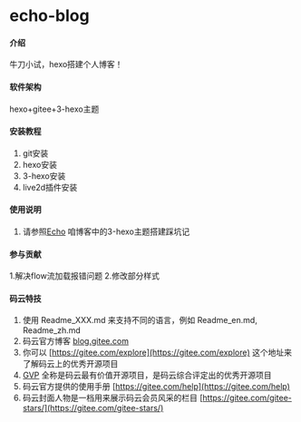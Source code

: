 # echo-blog

#### 介绍
牛刀小试，hexo搭建个人博客！

#### 软件架构
hexo+gitee+3-hexo主题

#### 安装教程
1.  git安装
2.  hexo安装
3.  3-hexo安装
4.  live2d插件安装

#### 使用说明
1.  请参照<a href="http://viecho.gitee.io/echo-blog" target="_blank">Echo</a>
咱博客中的3-hexo主题搭建踩坑记

#### 参与贡献
1.解决flow流加载报错问题
2.修改部分样式

#### 码云特技
1.  使用 Readme\_XXX.md 来支持不同的语言，例如 Readme\_en.md, Readme\_zh.md
2.  码云官方博客 [blog.gitee.com](https://blog.gitee.com)
3.  你可以 [https://gitee.com/explore](https://gitee.com/explore) 这个地址来了解码云上的优秀开源项目
4.  [GVP](https://gitee.com/gvp) 全称是码云最有价值开源项目，是码云综合评定出的优秀开源项目
5.  码云官方提供的使用手册 [https://gitee.com/help](https://gitee.com/help)
6.  码云封面人物是一档用来展示码云会员风采的栏目 [https://gitee.com/gitee-stars/](https://gitee.com/gitee-stars/)
